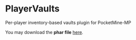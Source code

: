 # PlayerVaults
Per-player inventory-based vaults plugin for PocketMine-MP

You may download the **phar file** [here](https://github.com/Muqsit/PlayerVaults/releases/tag/v1.0).
